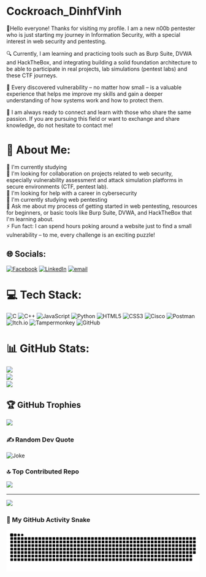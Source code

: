 # Cockroach_DinhfVinh
👋Hello everyone! Thanks for visiting my profile. I am a new n00b pentester who is just starting my journey in Information Security, with a special interest in web security and pentesting.

🔍 Currently, I am learning and practicing tools such as Burp Suite, DVWA and HackTheBox, and integrating building a solid foundation architecture to be able to participate in real projects, lab simulations (pentest labs) and these CTF journeys.

🚀 Every discovered vulnerability – no matter how small – is a valuable experience that helps me improve my skills and gain a deeper understanding of how systems work and how to protect them.

🤝 I am always ready to connect and learn with those who share the same passion. If you are pursuing this field or want to exchange and share knowledge, do not hesitate to contact me!
# 💫 About Me:
🔭 I'm currently studying<br>👯 I'm looking for collaboration on projects related to web security, especially vulnerability assessment and attack simulation platforms in secure environments (CTF, pentest lab).<br>🤝 I'm looking for help with a career in cybersecurity<br>🌱 I'm currently studying web pentesting<br>💬 Ask me about my process of getting started in web pentesting, resources for beginners, or basic tools like Burp Suite, DVWA, and HackTheBox that I'm learning about.<br>⚡ Fun fact: I can spend hours poking around a website just to find a small vulnerability – to me, every challenge is an exciting puzzle!


## 🌐 Socials:
[![Facebook](https://img.shields.io/badge/Facebook-%231877F2.svg?logo=Facebook&logoColor=white)](https://facebook.com/https://www.facebook.com/Cockroach10010) [![LinkedIn](https://img.shields.io/badge/LinkedIn-%230077B5.svg?logo=linkedin&logoColor=white)](https://linkedin.com/in/https://www.linkedin.com/in/vinh-pham-805b0b357/) [![email](https://img.shields.io/badge/Email-D14836?logo=gmail&logoColor=white)](mailto:phamdinhvinhqni123@gmail.com) 

# 💻 Tech Stack:
![C](https://img.shields.io/badge/c-%2300599C.svg?style=for-the-badge&logo=c&logoColor=white) ![C++](https://img.shields.io/badge/c++-%2300599C.svg?style=for-the-badge&logo=c%2B%2B&logoColor=white) ![JavaScript](https://img.shields.io/badge/javascript-%23323330.svg?style=for-the-badge&logo=javascript&logoColor=%23F7DF1E) ![Python](https://img.shields.io/badge/python-3670A0?style=for-the-badge&logo=python&logoColor=ffdd54) ![HTML5](https://img.shields.io/badge/html5-%23E34F26.svg?style=for-the-badge&logo=html5&logoColor=white) ![CSS3](https://img.shields.io/badge/css3-%231572B6.svg?style=for-the-badge&logo=css3&logoColor=white) ![Cisco](https://img.shields.io/badge/cisco-%23049fd9.svg?style=for-the-badge&logo=cisco&logoColor=black) ![Postman](https://img.shields.io/badge/Postman-FF6C37?style=for-the-badge&logo=postman&logoColor=white) ![Itch.io](https://img.shields.io/badge/Itch-%23FF0B34.svg?style=for-the-badge&logo=Itch.io&logoColor=white) ![Tampermonkey](https://img.shields.io/badge/tampermonkey-%2300485B.svg?style=for-the-badge&logo=tampermonkey&logoColor=white) ![GitHub](https://img.shields.io/badge/github-%23121011.svg?style=for-the-badge&logo=github&logoColor=white)
# 📊 GitHub Stats:
![](https://github-readme-stats.vercel.app/api?username=Phamvinh18&theme=tokyonight&hide_border=false&include_all_commits=false&count_private=false)<br/>
![](https://nirzak-streak-stats.vercel.app/?user=Phamvinh18&theme=tokyonight&hide_border=false)<br/>
![](https://github-readme-stats.vercel.app/api/top-langs/?username=Phamvinh18&theme=tokyonight&hide_border=false&include_all_commits=false&count_private=false&layout=compact)

## 🏆 GitHub Trophies
![](https://github-profile-trophy.vercel.app/?username=Phamvinh18&theme=radical&no-frame=false&no-bg=true&margin-w=4)

### ✍️ Random Dev Quote
![Joke](https://readme-jokes.vercel.app/api?hideBorder&bgColor=%230D1117&textColor=%23fff)

### 🔝 Top Contributed Repo
![](https://github-contributor-stats.vercel.app/api?username=Phamvinh18&limit=5&theme=dark&combine_all_yearly_contributions=true)

---
[![](https://visitcount.itsvg.in/api?id=Phamvinh18&icon=0&color=8)](https://visitcount.itsvg.in)

<!-- Proudly created with GPRM ( https://gprm.itsvg.in ) -->
### 🐍 My GitHub Activity Snake
<picture>
  <source media="(prefers-color-scheme: dark)" srcset="https://raw.githubusercontent.com/Phamvinh18/Cockroach_DinhfVinh/output/github-snake-dark.svg" />
  <source media="(prefers-color-scheme: light)" srcset="https://raw.githubusercontent.com/Phamvinh18/Cockroach_DinhfVinh/output/github-snake.svg" />
  <img alt="github-snake" src="https://raw.githubusercontent.com/Phamvinh18/Cockroach_DinhfVinh/output/github-snake.svg" />
</picture>
